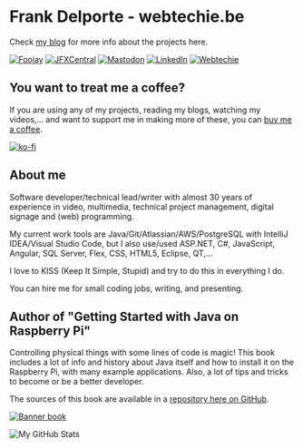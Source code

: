 # Frank Delporte - webtechie.be

Check [my blog](https://webtechie.be/) for more info about the projects here.

[![Foojay](https://img.shields.io/badge/Find_me_on-Foojay-blue?logo=openjdk&logoColor=white)](https://foojay.io/today/author/frankdelporte/)
[![JFXCentral](https://img.shields.io/badge/Find_me_on-JFXCentral-blue?logo=openjdk&logoColor=white)](https://www.jfx-central.com/people/f.delporte)
[![Mastodon](https://img.shields.io/badge/Find_me_on-Mastodon-blue?logo=mastodon&logoColor=white)](https://foojay.social/@frankdelporte)
[![LinkedIn](https://img.shields.io/badge/Find_me_on-LinkedIn-blue?logo=linkedin&logoColor=white)](https://www.linkedin.com/in/frankdelporte/)
[![Webtechie](https://img.shields.io/badge/Find_me_on-Webtechie-blue?logo=firefox&logoColor=white)](https://www.webtechie.be)

## You want to treat me a coffee?

If you are using any of my projects, reading my blogs, watching my videos,... and want to support me in making more of these, you can [buy me a coffee](https://ko-fi.com/frankdelporte).

[![ko-fi](https://ko-fi.com/img/githubbutton_sm.svg)](https://ko-fi.com/L3L7TQMNU)

## About me

Software developer/technical lead/writer with almost 30 years of experience in video, multimedia, technical project management, digital signage and (web) programming.

My current work tools are Java/Git/Atlassian/AWS/PostgreSQL with IntelliJ IDEA/Visual Studio Code, but I also use/used ASP.NET, C#, JavaScript, Angular, SQL Server, Flex, CSS, HTML5, Eclipse, QT,...

I love to KISS (Keep It Simple, Stupid) and try to do this in everything I do.

You can hire me for small coding jobs, writing, and presenting. 

## Author of "Getting Started with Java on Raspberry Pi"

Controlling physical things with some lines of code is magic! This book includes a lot of info and history about Java itself and how to install it on the Raspberry Pi, with many example applications. Also, a lot of tips and tricks to become or be a better developer.

The sources of this book are available in a [repository here on GitHub](https://github.com/FDelporte/JavaOnRaspberryPi).

[![Banner book](https://webtechie.be/images/book/book-banner.png)](https://webtechie.be/books/)

![My GitHub Stats](https://github-readme-stats.vercel.app/api/?username=FDelporte&count_private=true&theme=tokyonight&showicons=true)
